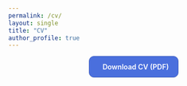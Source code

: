 ```yaml
---
permalink: /cv/
layout: single
title: "CV"
author_profile: true
---
```


<!-- Page-scoped styles (compact, modern) -->
<style>
.cv-wrap{
  display:flex;justify-content:center;align-items:center;
  margin:.7rem 0 1.4rem;
}
.btn-cv{
  display:inline-flex;align-items:center;gap:.5rem;
  font-weight:600;text-decoration:none;
  padding:12px 18px;border-radius:10px;
  border:1px solid #3f5fc0;background:#4a6fdd;color:#fff;
  box-shadow:0 1px 2px rgba(0,0,0,.06);
  transition:transform .02s ease, background-color .2s ease, border-color .2s ease, box-shadow .2s ease;
}
.btn-cv:hover{ background:#3f5fc0; border-color:#3552a6; box-shadow:0 2px 8px rgba(0,0,0,.12); }
.btn-cv:active{ transform:translateY(1px); }
.btn-cv i{ opacity:.95; }
</style>

<div class="cv-wrap">
  <a class="btn-cv" href="/files/Aadit_CV_Fall2025.pdf">
    <i class="fas fa-file-pdf"></i> Download CV (PDF)
  </a>
</div>
